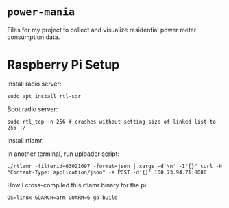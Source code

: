 # `power-mania`

Files for my project to collect and visualize residential power meter consumption data.

# Raspberry Pi Setup

Install radio server:

```
sudo apt install rtl-sdr
```

Boot radio server:

```
sudo rtl_tcp -n 256 # crashes without setting size of linked list to 256 :/
```

Install rtlamr.

In another terminal, run uploader script:

```
./rtlamr -filterid=63021097 -format=json | xargs -d'\n' -I"{}" curl -H "Content-Type: application/json" -X POST -d'{}' 100.73.94.71:8080
```

How I cross-compiled this rtlamr binary for the pi:

```
OS=linux GOARCH=arm GOARM=6 go build
```
